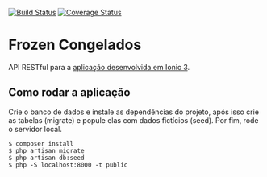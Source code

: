[![Build Status](https://travis-ci.org/EduardoUmpierre/frozensalgados-api.svg?branch=master)](https://travis-ci.org/EduardoUmpierre/frozensalgados-api) [![Coverage Status](https://coveralls.io/repos/github/EduardoUmpierre/frozensalgados-api/badge.svg?branch=master)](https://coveralls.io/github/EduardoUmpierre/frozensalgados-api?branch=master)

# Frozen Congelados

API RESTful para a [aplicação desenvolvida em Ionic 3][1].

## Como rodar a aplicação

Crie o banco de dados e instale as dependências do projeto, após isso crie as tabelas (migrate) e popule elas com dados fictícios (seed).
Por fim, rode o servidor local.

```
$ composer install
$ php artisan migrate
$ php artisan db:seed
$ php -S localhost:8000 -t public
```


[1]: https://github.com/EduardoUmpierre/frozensalgados
